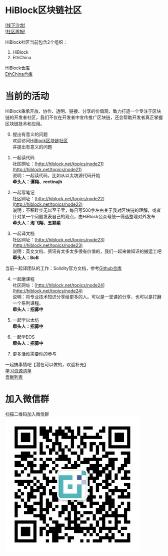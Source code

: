 # HiBlock区块链社区

[!线下沙龙!](https://github.com/HiBlock/hiblock/tree/master/meetup)  
[!社区周报!](https://github.com/HiBlock/hiblock/tree/master/weekly-report)  

HiBlock社区当前包含2个组织：  
1. HiBlock  
2. EthChina  

[HiBlock仓库](https://github.com/HiBlock)  
[EthChina仓库](https://github.com/etherchina)  

# 当前的活动
HiBlock秉承开放、协作、透明、链接、分享的价值观，致力打造一个专注于区块链的开发者社区，我们不仅在开发者中宣传推广区块链，还会帮助开发者真正掌握区块链技术和应用。  

0. 提出有意义的问题  
欢迎访问[HiBlock区块链社区](http://hiblock.net/)  
并提出有意义的问题

1. 一起读代码  
社区网址：[http://hiblock.net/topics/node21](http://hiblock.net/topics/node21)  
说明：一起读代码，比如从以太坊源代码开始  
**牵头人：谭翔、rectinajh**    

2. 一起写笔记  
社区网址：[http://hiblock.net/topics/node22](http://hiblock.net/topics/node22)  
说明：不积跬步无以至千里，每日写500字左右关于我对区块链的理解，或者针对某一个问题发表自己的观点，由HiBlock公众号统一筛选整理对外发布  
**牵头人：淘飞翔、五颗星**    

3. 一起译文档  
社区网址：[http://hiblock.net/topics/node23](http://hiblock.net/topics/node23)  
说明：英文文档、资讯有太多太多很有价值的，我们一起来做知识的搬运工吧  
**牵头人：BoB**    

当前一起译团队的工作：Solidity官方文档，参考[Github仓库](https://github.com/etherchina/solidity-doc-cn)  

4. 一起磨课程  
社区网址：[http://hiblock.net/topics/node24](http://hiblock.net/topics/node24)  
说明：将专业技术知识分享给更多的人。可以是一堂课的分享，也可以是打磨一个系列课程。  
**牵头人：招募中**  

5. 一起学以太坊  
**牵头人：招募中**  

6. 一起学EOS  
**牵头人：招募中**  

7. 更多活动需要你的参与

一起搞事情吧【潜在可以做的，欢迎补充】  
[学习资源清单](./learning-materials.md)  
[贡献列表](./contributions.md)

# 加入微信群  
  
扫描二维码加入微信群  
![](https://github.com/HiBlock/hiblock/blob/master/images/HiBlock_wechat_qrcode.jpeg)